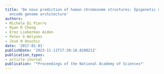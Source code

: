```yaml
---
title: 'De novo prediction of human chromosome structures: Epigenetic marking patterns
  encode genome architecture'
authors:
- Michele Di Pierro
- Ryan R Cheng
- Erez Lieberman Aiden
- Peter G Wolynes
- José N Onuchic
date: '2017-01-01'
publishDate: '2023-11-11T17:20:18.828021Z'
publication_types:
- article-journal
publication: '*Proceedings of the National Academy of Sciences*'
---
```

